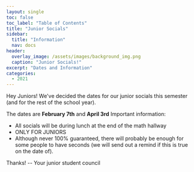 ```yaml
---
layout: single
toc: false
toc_label: "Table of Contents"
title: "Junior Socials"
sidebar:
  title: "Information"
  nav: docs
header:
  overlay_image: /assets/images/background_img.png
  caption: "Junior Socials!"
excerpt: "Dates and Information"
categories:
  - 2021
---
```



Hey Juniors! We've decided the dates for our junior socials this semester (and for the rest of the school year).

The dates are **February 7th** and **April 3rd**
Important information:
- All socials will be during lunch at the end of the math hallway
- ONLY FOR JUNIORS
- Although never 100% guaranteed, there will probably be enough for some people to have seconds (we will send out a remind if this is true on the date of).


Thanks!
-- Your junior student council
